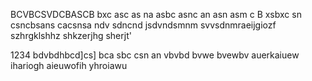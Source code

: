 BCVBCSVDCBASCB
bxc asc as na
asbc asnc an 
asn asm c
B xsbxc sn
csncbsans
cacsnsa
ndv sdncnd
jsdvndsmnm
svvsdnmraeijgiozf
szhrgklshhz
shkzerjhg
sherjt'

1234
bdvbdhbcd]cs]
bca sbc 
csn an
vbvbd bvwe bvewbv
auerkaiuew
ihariogh
aieuwofih
yhroiawu
